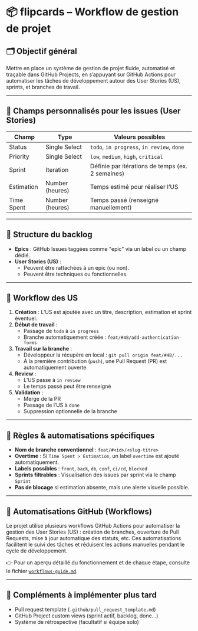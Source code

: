 # 📦 flipcards – Workflow de gestion de projet

## 🗂️ Objectif général

Mettre en place un système de gestion de projet fluide, automatisé et traçable dans GitHub Projects, en s’appuyant sur GitHub Actions pour automatiser les tâches de développement autour des User Stories (US), sprints, et branches de travail.

---

## 🧩 Champs personnalisés pour les issues (User Stories)

| Champ      | Type            | Valeurs possibles                                |
| ---------- | --------------- | ------------------------------------------------ |
| Status     | Single Select   | `todo`, `in progress`, `in review`, `done`       |
| Priority   | Single Select   | `low`, `medium`, `high`, `critical`              |
| Sprint     | Iteration       | Définie par itérations de temps (ex. 2 semaines) |
| Estimation | Number (heures) | Temps estimé pour réaliser l’US                  |
| Time Spent | Number (heures) | Temps passé (renseigné manuellement)             |

---

## 🧱 Structure du backlog

- **Epics** : GitHub Issues taggées comme "epic" via un label ou un champ dédié.
- **User Stories (US)** :
  - Peuvent être rattachées à un epic (ou non).
  - Peuvent être techniques ou fonctionnelles.

---

## 🔁 Workflow des US

1. **Création** : L’US est ajoutée avec un titre, description, estimation et sprint éventuel.
2. **Début de travail** :
   - Passage de `todo` à `in progress`
   - Branche automatiquement créée : `feat/#48/add-authentication-forms`
3. **Travail sur la branche** :
   - Développeur la récupère en local : `git pull origin feat/#48/...`
   - À la première contribution (`push`), une Pull Request (PR) est automatiquement ouverte
4. **Review** :
   - L’US passe à `in review`
   - Le temps passé peut être renseigné
5. **Validation** :
   - Merge de la PR
   - Passage de l’US à `done`
   - Suppression optionnelle de la branche

---

## 🧠 Règles & automatisations spécifiques

- **Nom de branche conventionnel** : `feat/#<id>/<slug-titre>`
- **Overtime** : Si `Time Spent > Estimation`, un label `overtime` est ajouté automatiquement.
- **Labels possibles** : `front`, `back`, `db`, `conf`, `ci/cd`, `blocked`
- **Sprints filtrables** : Visualisation des issues par sprint via le champ `Sprint`
- **Pas de blocage** si estimation absente, mais une alerte visuelle possible.

---

## 🔁 Automatisations GitHub (Workflows)

Le projet utilise plusieurs workflows GitHub Actions pour automatiser la gestion des User Stories (US) : création de branches, ouverture de Pull Requests, mise à jour automatique des statuts, etc.
Ces automatisations facilitent le suivi des tâches et réduisent les actions manuelles pendant le cycle de développement.

👉 Pour un aperçu détaillé du fonctionnement et de chaque étape, consulte le fichier [`workflows-guide.md`](.github/workflows/workflows-guide.md).

---

## 📝 Compléments à implémenter plus tard

- Pull request template (`.github/pull_request_template.md`)
- GitHub Project custom views (sprint actif, backlog, done...)
- Système de rétrospective (facultatif si équipe solo)
